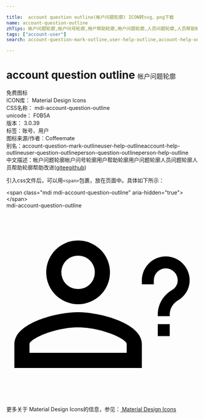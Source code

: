 ```yaml
---

title:  account question outline(帐户问题轮廓) ICON转svg、png下载
name: account-question-outline
zhTips: 帐户问题轮廓,帐户问号轮廓,用户帮助轮廓,用户问题轮廓,人员问题轮廓,人员帮助轮廓
tags: ["account-user"]
search: account-question-mark-outline,user-help-outline,account-help-outline,user-question-outline,person-question-outline,person-help-outline

---
```


# account question outline  <small style="font-size: 60%;font-weight: 100">帐户问题轮廓</small>


<div class="detail-page">
<p>
<span><span class="badge-success badge">免费图标</span> </span>
<br/>
<span>
ICON库：
<span class="badge-secondary badge">Material Design Icons</span> 
</span>
<br/>
<span>
CSS名称：
<span class="badge-secondary badge">mdi-account-question-outline</span> 
</span>
<br/>
<span>
unicode：
<span class="badge-secondary badge">F0B5A</span> 
<copy-btn content='F0B5A' btn-title=""></copy-btn>
<copy-btn :content='String.fromCodePoint(parseInt("F0B5A", 16))' btn-title="复制U"></copy-btn>
</span>
<br/>
<span>
版本：
<span class="badge-secondary badge">3.0.39</span> 
</span><br/><span>标签：<span class="badge-light badge"><router-link to="/tags/account-user.html">账号、用户</router-link></span></span>
<br/>
<span>图标来源/作者：<span class="badge-light badge">Coffeemate</span></span> 
<br/>
<span>别名：<span class="badge-light badge">account-question-mark-outline</span><span class="badge-light badge">user-help-outline</span><span class="badge-light badge">account-help-outline</span><span class="badge-light badge">user-question-outline</span><span class="badge-light badge">person-question-outline</span><span class="badge-light badge">person-help-outline</span></span><br/><span class="zh-detail">中文描述：<span class="badge-primary badge">帐户问题轮廓</span><span class="badge-primary badge">帐户问号轮廓</span><span class="badge-primary badge">用户帮助轮廓</span><span class="badge-primary badge">用户问题轮廓</span><span class="badge-primary badge">人员问题轮廓</span><span class="badge-primary badge">人员帮助轮廓</span><span class="help-link"><span>帮助改进</span>(<a href="https://gitee.com/liuwave/icon-helper/edit/master/json/material/account-question-outline.json" target="_blank" rel="noopener noreferrer">gitee</a><a href="https://github.com/liuwave/icon-helper/edit/master/json/material/account-question-outline.json" target="_blank" rel="noopener noreferrer">github</a></span>)</span><br/>
</p>
</div>
<div class="alert alert-dark">
  <i class="mdi mdi-account-question-outline mdi-48px"></i>
  <i class="mdi mdi-account-question-outline mdi-36px"></i>
  <i class="mdi mdi-account-question-outline mdi-24px"></i>
  <i class="mdi mdi-account-question-outline mdi-18px"></i>
</div>
<div>
  <p>引入css文件后，可以用<code>&lt;span&gt;</code>包裹，放在页面中。具体如下所示：    
  </p>
  <div class="alert alert-primary" style="font-size: 14px">
    &lt;span class="mdi mdi-account-question-outline" aria-hidden="true"&gt;&lt;/span&gt;
    <copy-btn content='<span class="mdi mdi-account-question-outline" aria-hidden="true"></span>'></copy-btn>
  </div>
  <div class="alert alert-secondary">
    <i class="mdi mdi-account-question-outline"
    style="font-size: 24px"
    aria-hidden="true"></i> mdi-account-question-outline
    <copy-btn content="mdi-account-question-outline" btn-title="复制图标名称"></copy-btn>
  </div>
</div>
<div id="svg" class="svg-wrap">
<svg xmlns="http://www.w3.org/2000/svg" viewBox="0 0 24 24"><path d="M20.5,14.5V16H19V14.5H20.5M18.5,9.5H17V9A3,3 0 0,1 20,6A3,3 0 0,1 23,9C23,9.97 22.5,10.88 21.71,11.41L21.41,11.6C20.84,12 20.5,12.61 20.5,13.3V13.5H19V13.3C19,12.11 19.6,11 20.59,10.35L20.88,10.16C21.27,9.9 21.5,9.47 21.5,9A1.5,1.5 0 0,0 20,7.5A1.5,1.5 0 0,0 18.5,9V9.5M9,13C11.67,13 17,14.34 17,17V20H1V17C1,14.34 6.33,13 9,13M9,4A4,4 0 0,1 13,8A4,4 0 0,1 9,12A4,4 0 0,1 5,8A4,4 0 0,1 9,4M9,14.9C6.03,14.9 2.9,16.36 2.9,17V18.1H15.1V17C15.1,16.36 11.97,14.9 9,14.9M9,5.9A2.1,2.1 0 0,0 6.9,8A2.1,2.1 0 0,0 9,10.1A2.1,2.1 0 0,0 11.1,8A2.1,2.1 0 0,0 9,5.9Z" /></svg>
</div>
<detail full-name='mdi-account-question-outline'></detail>
    
<div><p>更多关于 Material Design Icons的信息，参见：<a target="_blank" href="https://iconhelper.cn/material.html"> Material Design Icons</a>
</p></div>
